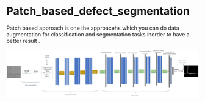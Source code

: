 # Patch_based_defect_segmentation
Patch based approach is one the approacehs which you can do data augmentation for classification and segmentation tasks inorder to have a better result .  
<p>
  
   <img width="1200" src="https://github.com/Alirezanltv/Patch_based_defect_segmentation/blob/main/Last_Seg_Methodology.jpg"></a>
</p>
